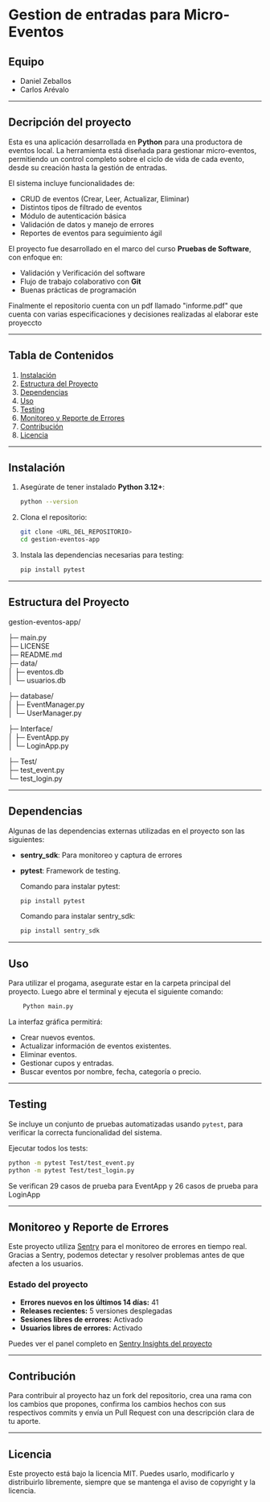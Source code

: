 # Gestion de entradas para Micro-Eventos 

## Equipo 
- Daniel Zeballos 
- Carlos Arévalo 

---

## Decripción del proyecto 
Esta es una aplicación desarrollada en **Python** para una productora de eventos local. La herramienta está diseñada para gestionar micro-eventos, permitiendo un control completo sobre el ciclo de vida de cada evento, desde su creación hasta la gestión de entradas.

El sistema incluye funcionalidades de:
- CRUD de eventos (Crear, Leer, Actualizar, Eliminar)
- Distintos tipos de filtrado de eventos
- Módulo de autenticación básica
- Validación de datos y manejo de errores
- Reportes de eventos para seguimiento ágil

El proyecto fue desarrollado en el marco del curso **Pruebas de Software**, con enfoque en:
- Validación y Verificación del software
- Flujo de trabajo colaborativo con **Git**
- Buenas prácticas de programación

Finalmente el repositorio cuenta con un pdf llamado "informe.pdf" que cuenta con varias especificaciones y decisiones realizadas al elaborar este proyeccto

---

## Tabla de Contenidos
1. [Instalación](#instalación)  
2. [Estructura del Proyecto](#estructura-del-proyecto)  
3. [Dependencias](#dependencias)  
4. [Uso](#uso)  
5. [Testing](#testing)   
6. [Monitoreo y Reporte de Errores](#monitoreo-y-reporte-de-errores)
7. [Contribución](#contribución)
8. [Licencia](#licencia)

---

## Instalación 
1.  Asegúrate de tener instalado **Python 3.12+**:
    ```bash
    python --version
    ```
2.  Clona el repositorio:
    ```bash
    git clone <URL_DEL_REPOSITORIO>
    cd gestion-eventos-app
    ```
3.  Instala las dependencias necesarias para testing:
    ```bash
    pip install pytest
    ```

---


## Estructura del Proyecto


gestion-eventos-app/

├─ main.py                  
├─ LICENSE         
├─ README.md     
├─ data/                
│   ├─ eventos.db           
│   └─ usuarios.db


├─ database/             
│   ├─ EventManager.py      
│   └─ UserManager.py



├─ Interface/                
│   ├─ EventApp.py   
│   └─ LoginApp.py


├─ Test/                     
    ├─ test_event.py   
    └─ test_login.py     

---

## Dependencias

Algunas de las dependencias externas utilizadas en el proyecto son las siguientes: 
* **sentry_sdk**: Para monitoreo y captura de errores
* **pytest**: Framework de testing.

    Comando para instalar pytest:
    ```bash
    pip install pytest
    ```

    Comando para instalar sentry_sdk:
    ```bash
    pip install sentry_sdk
    ```

---

## Uso
Para utilizar el progama, asegurate estar en la carpeta principal del proyecto. Luego abre el terminal y ejecuta el siguiente comando:
```bash
    Python main.py
```
La interfaz gráfica permitirá:

* Crear nuevos eventos.
* Actualizar información de eventos existentes.
* Eliminar eventos.
* Gestionar cupos y entradas.
* Buscar eventos por nombre, fecha, categoría o precio.

---

## Testing 

Se incluye un conjunto de pruebas automatizadas usando `pytest`, para verificar la correcta funcionalidad del sistema.

Ejecutar todos los tests:

```bash
python -m pytest Test/test_event.py
python -m pytest Test/test_login.py
```
Se verifican 29 casos de prueba para EventApp y 26 casos de prueba para LoginApp

---

## Monitoreo y Reporte de Errores

Este proyecto utiliza [Sentry](https://sentry.io) para el monitoreo de errores en tiempo real. Gracias a Sentry, podemos detectar y resolver problemas antes de que afecten a los usuarios.

### Estado del proyecto
- **Errores nuevos en los últimos 14 días:** 41
- **Releases recientes:** 5 versiones desplegadas
- **Sesiones libres de errores:** Activado
- **Usuarios libres de errores:** Activado


Puedes ver el panel completo en [Sentry Insights del proyecto](https://usm-iv.sentry.io/insights/projects/python/?issuesType=new&project=4509992387280906)


---

## Contribución

Para contribuir al proyecto haz un fork del repositorio, crea una rama con los cambios que propones, confirma los cambios hechos con sus respectivos commits y envía un Pull Request con una descripción clara de tu aporte.

--- 

## Licencia

Este proyecto está bajo la licencia MIT. Puedes usarlo, modificarlo y distribuirlo libremente, siempre que se mantenga el aviso de copyright y la licencia.

